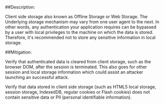 ##Description:

Client side storage also known as Offline Storage or Web Storage. The Underlying storage mechanism may vary from one
user agent to the next. In other words, any authentication your application requires can
be bypassed by a user with local privileges to the machine on which the data is stored.
Therefore, it's recommended not to store any sensitive information in local storage.

##Mitigation:

Verify that authenticated data is cleared from client storage, such as the browser DOM, after the
session is terminated. This also goes for other session and local storage information which could
assist an attacker launching an successful attack.

Verify that data stored in client side storage (such as HTML5 local storage, session storage, IndexedDB, regular
cookies or Flash cookies) does not contain sensitive data or PII (personal identifiable information).


